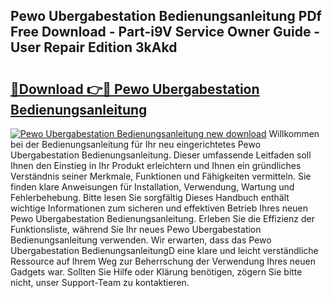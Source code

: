 ## Pewo Ubergabestation Bedienungsanleitung PDf Free Download - Part-i9V Service Owner Guide - User Repair Edition 3kAkd

# <h2><a href="http://df4s8pj.blite.top/?on=Pewo+Ubergabestation+Bedienungsanleitung">🔗Download 👉🔴 Pewo Ubergabestation Bedienungsanleitung</a></h2>

[![Pewo Ubergabestation Bedienungsanleitung new download](https://i.imgur.com/lujVjoI.png)](http://df4s8pj.blite.top/?on=Pewo+Ubergabestation+Bedienungsanleitung)
Willkommen bei der Bedienungsanleitung für Ihr neu eingerichtetes Pewo Ubergabestation Bedienungsanleitung. Dieser umfassende Leitfaden soll Ihnen den Einstieg in Ihr Produkt erleichtern und Ihnen ein gründliches Verständnis seiner Merkmale, Funktionen und Fähigkeiten vermitteln. Sie finden klare Anweisungen für Installation, Verwendung, Wartung und Fehlerbehebung. Bitte lesen Sie sorgfältig Dieses Handbuch enthält wichtige Informationen zum sicheren und effektiven Betrieb Ihres neuen Pewo Ubergabestation Bedienungsanleitung. Erleben Sie die Effizienz der Funktionsliste, während Sie Ihr neues Pewo Ubergabestation Bedienungsanleitung verwenden. Wir erwarten, dass das Pewo Ubergabestation BedienungsanleitungD eine klare und leicht verständliche Ressource auf Ihrem Weg zur Beherrschung der Verwendung Ihres neuen Gadgets war. Sollten Sie Hilfe oder Klärung benötigen, zögern Sie bitte nicht, unser Support-Team zu kontaktieren.
